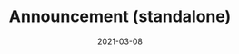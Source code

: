 ---
title: "Announcement (standalone)"
date: "2021-03-08"
description: "This pattern is used to announce the outcome of an activity, sometimes (but not always) linking an original resource to a new, related resource."
layout: pattern_example
status: [review,draft]
weight: 1
payload:
    contexts: ["sorg","ldp","ietf","nat","nrr"]
    id: "urn:uuid:94ecae35-dcfd-4182-8550-22c7164fe23f"
    type: ["Announce"]
    origin:
        lookup: "generic-origin-system"
    target:
        lookup: "generic-target-system"
    object:
        lookup: generic-object
    actor:
        lookup: generic-actor
---